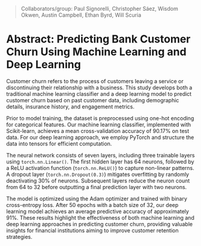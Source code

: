 > Collaborators/group: Paul Signorelli, Christopher Sáez, Wisdom Okwen, Austin Campbell, Ethan Byrd, Will Scuria

# Abstract: Predicting Bank Customer Churn Using Machine Learning and Deep Learning  

Customer churn refers to the process of customers leaving a service or discontinuing their relationship with a business. This study develops both a traditional machine learning classifier and a deep learning model to predict customer churn based on past customer data, including demographic details, insurance history, and engagement metrics.  

Prior to model training, the dataset is preprocessed using one-hot encoding for categorical features. Our machine learning classifier, implemented with Scikit-learn, achieves a mean cross-validation accuracy of 90.17% on test data. For our deep learning approach, we employ PyTorch and structure the data into tensors for efficient computation.  

The neural network consists of seven layers, including three trainable layers using `torch.nn.Linear()`. The first hidden layer has 64 neurons, followed by a ReLU activation function (`torch.nn.ReLU()`) to capture non-linear patterns. A dropout layer (`torch.nn.Dropout(0.3)`) mitigates overfitting by randomly deactivating 30% of neurons. Subsequent layers reduce the neuron count from 64 to 32 before outputting a final prediction layer with two neurons.  

The model is optimized using the Adam optimizer and trained with binary cross-entropy loss. After 50 epochs with a batch size of 32, our deep learning model achieves an average predictive accuracy of approximately 91%. These results highlight the effectiveness of both machine learning and deep learning approaches in predicting customer churn, providing valuable insights for financial institutions aiming to improve customer retention strategies.  